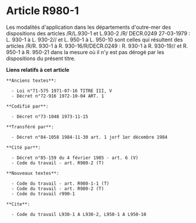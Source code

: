 # Article R980-1

Les modalités d'application dans les départements d'outre-mer des dispositions des articles /R/L.930-1 et L.930-2 /R/
DECR.0249 27-03-1979 : L. 930-1 à L. 930-2// et L. 950-1 à L. 950-10 sont celles qui résultent des articles /R/R. 930-1 à R.
930-16/R/DECR.0249 : R. 930-1 à R. 930-19// et R. 950-1 à R. 950-21 dans la mesure où il n'y est pas dérogé par les
dispositions du présent titre.

**Liens relatifs à cet article**

	**Anciens textes**:

	  - Loi n°71-575 1971-07-16 TITRE III, V
	  - Décret n°72-916 1972-10-04 ART. 1

	**Codifié par**:

	  - Décret n°73-1048 1973-11-15

	**Transféré par**:

	  - Décret n°84-1058 1984-11-30 art. 1 jorf 1er décembre 1984

	**Cité par**:

	  - Décret n°85-159 du 4 février 1985 - art. 6 (V)
	  - Code du travail - art. R980-2 (T)

	**Nouveaux textes**:

	  - Code du travail - art. R980-1-1 (T)
	  - Code du travail - art. R980-2 (T)
	  - Code du travail r990-1

	**Cite**:

	  - Code du travail L930-1 A L930-2, L950-1 A L950-10
